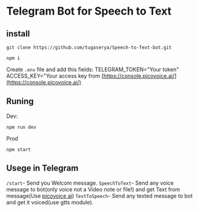 # Telegram Bot for Speech to Text
## install
```
git clone https://github.com/tugaserya/Speech-to-Text-bot.git 

npm i
```
Create `.env` file and add this fields:
TELEGRAM_TOKEN="Your token"
ACCESS_KEY="Your access key from [https://console.picovoice.ai/](https://console.picovoice.ai/)
## Runing
Dev:
```
npm run dev
```
Prod
```
npm start
```
## Usege in Telegram
``
/start
``- Send you Welcom message.
``
SpeechToText
``- Send any voice message to bot(only voice not a Video note or file!) and get Text from message(Use [picovoice ai](https://picovoice.ai/))
``
TextToSpeech
``- Send any texted message to bot and get it voiced(use gtts module).

